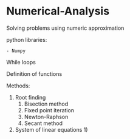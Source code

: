 # Numerical-Analysis
Solving problems using numeric approximation 

python libraries:

    - Numpy

While loops

Definition of functions

Methods:

1) Root finding
   1) Bisection method
   2) Fixed point iteration
   3) Newton-Raphson
   4) Secant method
2) System of linear equations
   1) 